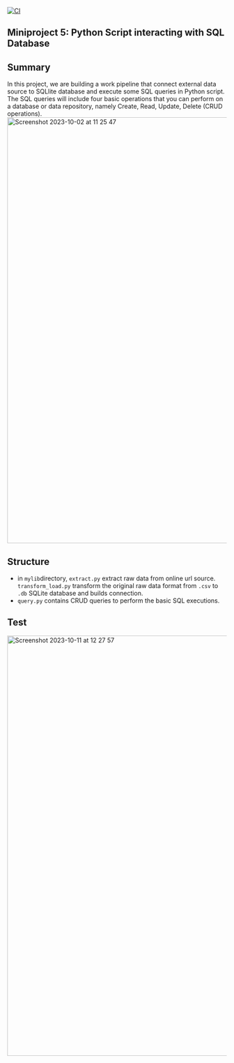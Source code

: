 [![CI](https://github.com/BobZhang26/Bob_PythonTemplate1/actions/workflows/cicd.yml/badge.svg)](https://github.com/BobZhang26/Bob_PythonTemplate1/actions/workflows/cicd.yml)
## Miniproject 5: Python Script interacting with SQL Database

## Summary
In this project, we are building a work pipeline that connect external data source to SQLlite database and execute some SQL queries in Python script. The SQL queries will include four basic operations that you can perform on a database or data repository, namely Create, Read, Update, Delete (CRUD operations). 
<img width="977" alt="Screenshot 2023-10-02 at 11 25 47" src="https://github.com/nogibjj/mini_project_5/assets/141781876/94018e4a-0a3c-418a-8900-3bd898cff266">

## Structure

* in `mylib`directory, `extract.py` extract raw data from online url source. `transform_load.py` transform the original raw data format from `.csv` to `.db` SQLite database and builds connection.
* `query.py` contains CRUD queries to perform the basic SQL executions.

## Test
<img width="964" alt="Screenshot 2023-10-11 at 12 27 57" src="https://github.com/nogibjj/mini_project_5/assets/141781876/6f5214d9-9d37-44a1-9bc8-79f53a89da44">

